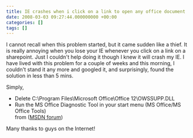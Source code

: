 ```yaml
---
title: IE crashes when i click on a link to open any office document
date: 2008-03-03 09:27:44.000000000 +00:00
categories: []
tags: []
---
```

<p>I cannot recall when this problem started, but it came sudden like a thief. It is really annoying when you lose your IE whenever you click on a link on a sharepoint. Just I couldn't help doing it though I knew it will crash my IE. I have lived with this problem for a couple of weeks and this morning, I couldn't stand it any more and googled it, and surprisingly, found the solution in less than 5 mins.</p>
<p>Simply,</p>
<ul>
<li>Delete C:\Program Files\Microsoft Office\Office 12\OWSSUPP.DLL</li>
<li>Run the MS Office Diagnostic Tool in your start menu (MS Office/MS Office Tools)<br />
from (<a href="http://forums.microsoft.com/MSDN/ShowPost.aspx?PostID=1264394&amp;SiteID=1">MSDN forum</a>)</li>
</ul>
<p>Many thanks to guys on the Internet!</p>
